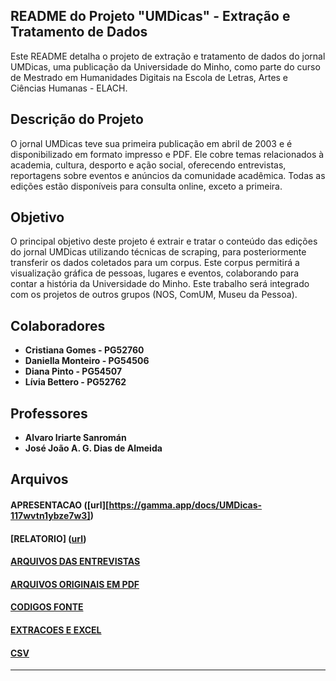 ## README do Projeto "UMDicas" - Extração e Tratamento de Dados

Este README detalha o projeto de extração e tratamento de dados do jornal UMDicas, uma publicação da Universidade do Minho, como parte do curso de Mestrado em Humanidades Digitais na Escola de Letras, Artes e Ciências Humanas - ELACH.


## Descrição do Projeto

O jornal UMDicas teve sua primeira publicação em abril de 2003 e é disponibilizado em formato impresso e PDF. Ele cobre temas relacionados à academia, cultura, desporto e ação social, oferecendo entrevistas, reportagens sobre eventos e anúncios da comunidade acadêmica. Todas as edições estão disponíveis para consulta online, exceto a primeira.


## Objetivo

O principal objetivo deste projeto é extrair e tratar o conteúdo das edições do jornal UMDicas utilizando técnicas de scraping, para posteriormente transferir os dados coletados para um corpus. Este corpus permitirá a visualização gráfica de pessoas, lugares e eventos, colaborando para contar a história da Universidade do Minho. Este trabalho será integrado com os projetos de outros grupos (NOS, ComUM, Museu da Pessoa).


## Colaboradores

- **Cristiana Gomes - PG52760**
- **Daniella Monteiro - PG54506**
- **Diana Pinto - PG54507**
- **Lívia Bettero - PG52762**


## Professores

- **Alvaro Iriarte Sanromán**
- **José João A. G. Dias de Almeida**


## Arquivos

#### APRESENTACAO ([url][https://gamma.app/docs/UMDicas-117wvtn1ybze7w3])
#### [RELATORIO] ([url](https://colab.research.google.com/drive/1w6UR06k5rBReySVqqhYhT4ShuJprow6m?usp=sharing))
#### [ARQUIVOS DAS ENTREVISTAS]([url](https://github.com/alexandrafernandesHD/avd-MHD/tree/main/Arquivo_UMSombra/UMDicas/ARQUIVOS%20DAS%20ENTREVISTAS))
#### [ARQUIVOS ORIGINAIS EM PDF]([url](https://github.com/alexandrafernandesHD/avd-MHD/tree/main/Arquivo_UMSombra/UMDicas/ARQUIVOS%20ORIGINAIS%20EM%20PDF))
#### [CODIGOS FONTE]([url](https://github.com/alexandrafernandesHD/avd-MHD/tree/main/Arquivo_UMSombra/UMDicas/CODIGOS%20FONTE))
#### [EXTRACOES E EXCEL]([url](https://github.com/alexandrafernandesHD/avd-MHD/tree/main/Arquivo_UMSombra/UMDicas/EXTRACOES%20E%20EXCEL))
#### [CSV]([url](https://github.com/alexandrafernandesHD/avd-MHD/tree/main/Arquivo_UMSombra/UMDicas/CSV))

---
